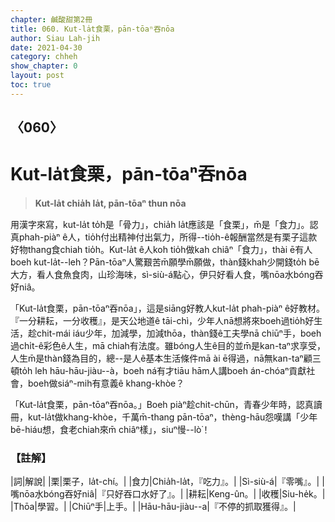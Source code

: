 ```yaml
---
chapter: 鹹酸甜第2冊
title: 060. Kut-la̍t食栗，pān-tōaⁿ吞nōa
author: Siau Lah-jih
date: 2021-04-30
category: chheh
show_chapter: 0
layout: post
toc: true
---
```


## 〈060〉
# Kut-la̍t食栗，pān-tōaⁿ吞nōa
> **Kut-la̍t chia̍h la̍t, pān-tōaⁿ thun nōa**

用漢字來寫，kut-la̍t to̍h是「骨力」，chia̍h la̍t應該是「食栗」，m̄是「食力」。認真phah-piàⁿ ê人，tio̍h付出精神付出氣力，所得--tio̍h-ê報酬當然是有栗子這款好物thang食chiah tio̍h。Kut-la̍t ê人koh tio̍h做kah chiâⁿ「食力」，thài ē有人boeh kut-la̍t--leh？Pān-tōaⁿ人驚艱苦m̄願學m̄願做，thàn錢khah少開錢to̍h bē大方，看人食魚食肉，山珍海味，sì-siù-á點心，伊只好看人食，嘴nōa水bóng吞好niâ。

「Kut-la̍t食栗，pān-tōaⁿ吞nōa」，這是siāng好教人kut-la̍t phah-piàⁿ ê好教材。『一分耕耘，一分收穫』，是天公地道ê tāi-chì，少年人nā想將來boeh過tio̍h好生活，趁chit-mái iáu少年，加減學，加減thōa，thàn錢ê工夫學nā chiūⁿ手，boeh過chi̍t-ê彩色ê人生，mā chiah有法度。雖bóng人生ê目的並m̄是kan-taⁿ求享受，人生m̄是thàn錢為目的，總--是人ê基本生活條件mā ài ē得過，nā無kan-taⁿ顧三頓to̍h leh hāu-hāu-jiàu--à，boeh ná有才tiāu hām人講boeh án-chóaⁿ貢獻社會，boeh做siáⁿ-mih有意義ê khang-khòe？

「Kut-la̍t食栗，pān-tōaⁿ吞nōa。」Boeh piàⁿ趁chit-chūn，青春少年時，認真讀冊，kut-la̍t做khang-khòe，千萬m̄-thang pān-tōaⁿ，thèng-hāu怨嘆講「少年bē-hiáu想，食老chiah來m̄ chiâⁿ樣」，siuⁿ慢--lò͘！

### 【註解】

|詞|解說|
|栗|栗子，la̍t-chí。|
|食力|Chia̍h-la̍t，『吃力』。|
|Sì-siù-á|『零嘴』。|
|嘴nōa水bóng吞好niâ|『只好吞口水好了』。|
|耕耘|Keng-ûn。|
|收穫|Siu-he̍k。|
|Thōa|學習。|
|Chiūⁿ手|上手。|
|Hāu-hāu-jiàu--a|『不停的抓取獲得』。|